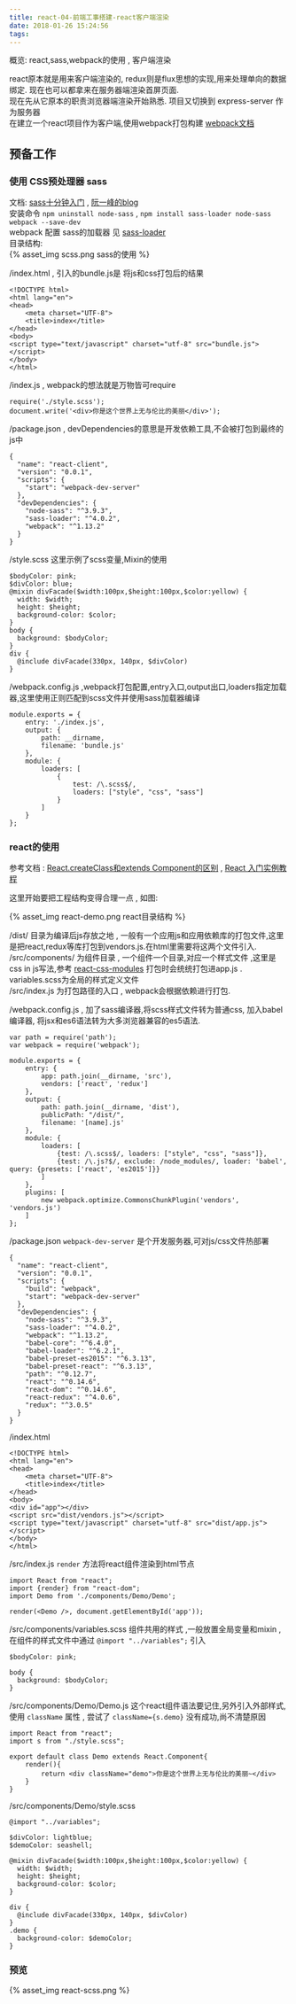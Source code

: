 ```yaml
---
title: react-04-前端工事搭建-react客户端渲染
date: 2018-01-26 15:24:56
tags:
---
```


概览: react,sass,webpack的使用 , 客户端渲染   

react原本就是用来客户端渲染的, redux则是flux思想的实现,用来处理单向的数据绑定. 现在也可以都拿来在服务器端渲染首屏页面.   
现在先从它原本的职责浏览器端渲染开始熟悉. 项目又切换到 express-server 作为服务器   
在建立一个react项目作为客户端,使用webpack打包构建   [webpack文档](http://webpack.github.io/docs/tutorials/getting-started/)

## 预备工作   

### 使用 CSS预处理器 sass   
文档:  [sass十分钟入门](http://www.w3cplus.com/sassguide/) , [阮一峰的blog](http://www.ruanyifeng.com/blog/2012/06/sass.html)   
安装命令 `npm uninstall node-sass` , `npm install sass-loader node-sass webpack --save-dev`   
webpack 配置 sass的加载器 见 [sass-loader](https://github.com/jtangelder/sass-loader)   
目录结构:   
{% asset_img scss.png sass的使用 %}

/index.html , 引入的bundle.js是 将js和css打包后的结果

```
<!DOCTYPE html>
<html lang="en">
<head>
    <meta charset="UTF-8">
    <title>index</title>
</head>
<body>
<script type="text/javascript" charset="utf-8" src="bundle.js"></script>
</body>
</html>
```

/index.js , webpack的想法就是万物皆可require

```
require('./style.scss');
document.write('<div>你是这个世界上无与伦比的美丽</div>');
```

/package.json , devDependencies的意思是开发依赖工具,不会被打包到最终的js中

```
{
  "name": "react-client",
  "version": "0.0.1",
  "scripts": {
    "start": "webpack-dev-server"
  },
  "devDependencies": {
    "node-sass": "^3.9.3",
    "sass-loader": "^4.0.2",
    "webpack": "^1.13.2"
  }
}
```

/style.scss 这里示例了scss变量,Mixin的使用

```
$bodyColor: pink;
$divColor: blue;
@mixin divFacade($width:100px,$height:100px,$color:yellow) {
  width: $width;
  height: $height;
  background-color: $color;
}
body {
  background: $bodyColor;
}
div {
  @include divFacade(330px, 140px, $divColor)
}
```

/webpack.config.js ,webpack打包配置,entry入口,output出口,loaders指定加载器,这里使用正则匹配到scss文件并使用sass加载器编译

```
module.exports = {
    entry: './index.js',
    output: {
        path: __dirname,
        filename: 'bundle.js'
    },
    module: {
        loaders: [
            {
                test: /\.scss$/,
                loaders: ["style", "css", "sass"]
            }
        ]
    }
};
```

### react的使用   

参考文档 : [React.createClass和extends Component的区别](https://segmentfault.com/a/1190000005863630) ,  [React 入门实例教程](http://www.ruanyifeng.com/blog/2015/03/react.html)   

这里开始要把工程结构变得合理一点 , 如图:

{% asset_img react-demo.png react目录结构 %}

/dist/ 目录为编译后js存放之地 , 一般有一个应用js和应用依赖库的打包文件,这里是把react,redux等库打包到vendors.js.在html里需要将这两个文件引入.   
/src/components/ 为组件目录 , 一个组件一个目录,对应一个样式文件 ,这里是css in js写法,参考 [react-css-modules](https://github.com/gajus/react-css-modules) 打包时会统统打包进app.js . variables.scss为全局的样式定义文件   
/src/index.js 为打包路径的入口 , webpack会根据依赖进行打包.   

/webpack.config.js   , 加了sass编译器,将scss样式文件转为普通css, 加入babel编译器, 将jsx和es6语法转为大多浏览器兼容的es5语法.

```
var path = require('path');
var webpack = require('webpack');

module.exports = {
    entry: {
        app: path.join(__dirname, 'src'),
        vendors: ['react', 'redux']
    },
    output: {
        path: path.join(__dirname, 'dist'),
        publicPath: "/dist/",
        filename: '[name].js'
    },
    module: {
        loaders: [
            {test: /\.scss$/, loaders: ["style", "css", "sass"]},
            {test: /\.js?$/, exclude: /node_modules/, loader: 'babel', query: {presets: ['react', 'es2015']}}
        ]
    },
    plugins: [
        new webpack.optimize.CommonsChunkPlugin('vendors', 'vendors.js')
    ]
};
```

/package.json `webpack-dev-server` 是个开发服务器,可对js/css文件热部署

```
{
  "name": "react-client",
  "version": "0.0.1",
  "scripts": {
    "build": "webpack",
    "start": "webpack-dev-server"
  },
  "devDependencies": {
    "node-sass": "^3.9.3",
    "sass-loader": "^4.0.2",
    "webpack": "^1.13.2",
    "babel-core": "^6.4.0",
    "babel-loader": "^6.2.1",
    "babel-preset-es2015": "^6.3.13",
    "babel-preset-react": "^6.3.13",
    "path": "^0.12.7",
    "react": "^0.14.6",
    "react-dom": "^0.14.6",
    "react-redux": "^4.0.6",
    "redux": "^3.0.5"
  }
}

```

/index.html   

```
<!DOCTYPE html>
<html lang="en">
<head>
    <meta charset="UTF-8">
    <title>index</title>
</head>
<body>
<div id="app"></div>
<script src="dist/vendors.js"></script>
<script type="text/javascript" charset="utf-8" src="dist/app.js"></script>
</body>
</html>
```

/src/index.js   `render` 方法将react组件渲染到html节点

```
import React from "react";
import {render} from "react-dom";
import Demo from './components/Demo/Demo';

render(<Demo />, document.getElementById('app'));
```

/src/components/variables.scss  组件共用的样式 ,一般放置全局变量和mixin , 在组件的样式文件中通过 `@import "../variables";` 引入

```
$bodyColor: pink;

body {
  background: $bodyColor;
}
```

/src/components/Demo/Demo.js   这个react组件语法要记住,另外引入外部样式,使用 `className` 属性 , 尝试了 `className={s.demo}` 没有成功,尚不清楚原因

```
import React from "react";
import s from "./style.scss";

export default class Demo extends React.Component{
    render(){
        return <div className="demo">你是这个世界上无与伦比的美丽~</div>
    }
}
```

/src/components/Demo/style.scss    

```
@import "../variables";

$divColor: lightblue;
$demoColor: seashell;

@mixin divFacade($width:100px,$height:100px,$color:yellow) {
  width: $width;
  height: $height;
  background-color: $color;
}

div {
  @include divFacade(330px, 140px, $divColor)
}
.demo {
  background-color: $demoColor;
}
```

### 预览   
{% asset_img react-scss.png %}